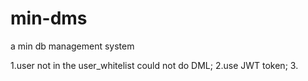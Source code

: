 # min-dms
a min db management system

1.user not in the user_whitelist could not do DML;
2.use JWT token;
3.